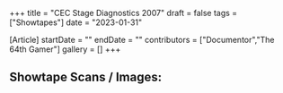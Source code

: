 +++
title = "CEC Stage Diagnostics 2007"
draft = false
tags = ["Showtapes"]
date = "2023-01-31"

[Article]
startDate = ""
endDate = ""
contributors = ["Documentor","The 64th Gamer"]
gallery = []
+++
<h2>Showtape Scans / Images:</h2>
